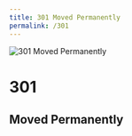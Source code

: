 ```yaml
---
title: 301 Moved Permanently
permalink: /301
---
```

<div>
    <img src="https://c1.staticflickr.com/8/7254/7450267292_936d31c32d_b.jpg" alt="301 Moved Permanently" />
    <h1>301</h1>
    <h2>Moved Permanently</h2>
</div>
